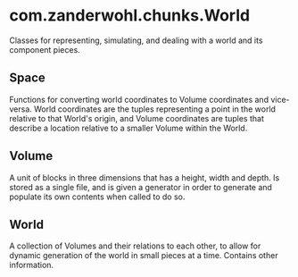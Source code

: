 # com.zanderwohl.chunks.World
Classes for representing, simulating, and dealing with a world and its component pieces.

## Space
Functions for converting world coordinates to Volume coordinates and vice-versa. World coordinates are the tuples
representing a point in the world relative to that World's origin, and Volume coordinates are tuples that describe a
location relative to a smaller Volume within the World.

## Volume

A unit of blocks in three dimensions that has a height, width and depth. Is stored as a single file, and is given a
generator in order to generate and populate its own contents when called to do so.

## World

A collection of Volumes and their relations to each other, to allow for dynamic generation of the world in small pieces
at a time. Contains other information.